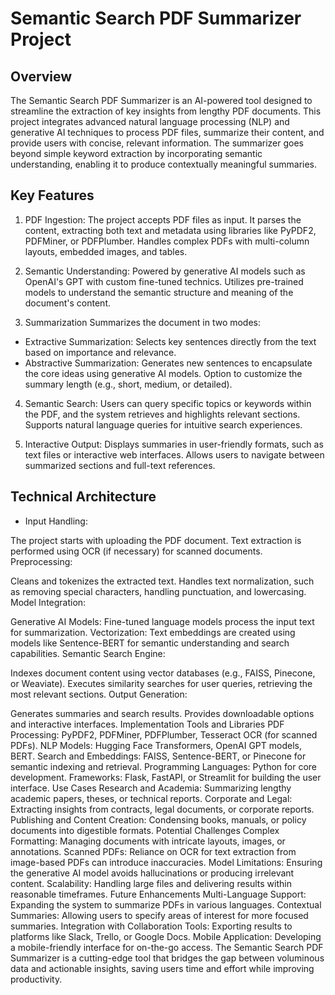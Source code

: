 # Semantic Search PDF Summarizer Project

## Overview
The Semantic Search PDF Summarizer is an AI-powered tool designed to streamline the extraction of key insights from lengthy PDF documents. This project integrates advanced natural language processing (NLP) and generative AI techniques to process PDF files, summarize their content, and provide users with concise, relevant information. The summarizer goes beyond simple keyword extraction by incorporating semantic understanding, enabling it to produce contextually meaningful summaries.

## Key Features
1. PDF Ingestion: The project accepts PDF files as input. It parses the content, extracting both text and metadata using libraries like PyPDF2, PDFMiner, or PDFPlumber. Handles complex PDFs with multi-column layouts, embedded images, and tables.

2. Semantic Understanding: Powered by generative AI models such as OpenAI's GPT with custom fine-tuned technics. Utilizes pre-trained models to understand the semantic structure and meaning of the document's content.

3. Summarization
Summarizes the document in two modes:
* Extractive Summarization: Selects key sentences directly from the text based on importance and relevance.
* Abstractive Summarization: Generates new sentences to encapsulate the core ideas using generative AI models.
Option to customize the summary length (e.g., short, medium, or detailed).

4. Semantic Search: Users can query specific topics or keywords within the PDF, and the system retrieves and highlights relevant sections. Supports natural language queries for intuitive search experiences.

5. Interactive Output: Displays summaries in user-friendly formats, such as text files or interactive web interfaces. Allows users to navigate between summarized sections and full-text references.

## Technical Architecture
- Input Handling:

The project starts with uploading the PDF document.
Text extraction is performed using OCR (if necessary) for scanned documents.
Preprocessing:

Cleans and tokenizes the extracted text.
Handles text normalization, such as removing special characters, handling punctuation, and lowercasing.
Model Integration:

Generative AI Models: Fine-tuned language models process the input text for summarization.
Vectorization: Text embeddings are created using models like Sentence-BERT for semantic understanding and search capabilities.
Semantic Search Engine:

Indexes document content using vector databases (e.g., FAISS, Pinecone, or Weaviate).
Executes similarity searches for user queries, retrieving the most relevant sections.
Output Generation:

Generates summaries and search results.
Provides downloadable options and interactive interfaces.
Implementation Tools and Libraries
PDF Processing: PyPDF2, PDFMiner, PDFPlumber, Tesseract OCR (for scanned PDFs).
NLP Models: Hugging Face Transformers, OpenAI GPT models, BERT.
Search and Embeddings: FAISS, Sentence-BERT, or Pinecone for semantic indexing and retrieval.
Programming Languages: Python for core development.
Frameworks: Flask, FastAPI, or Streamlit for building the user interface.
Use Cases
Research and Academia:
Summarizing lengthy academic papers, theses, or technical reports.
Corporate and Legal:
Extracting insights from contracts, legal documents, or corporate reports.
Publishing and Content Creation:
Condensing books, manuals, or policy documents into digestible formats.
Potential Challenges
Complex Formatting: Managing documents with intricate layouts, images, or annotations.
Scanned PDFs: Reliance on OCR for text extraction from image-based PDFs can introduce inaccuracies.
Model Limitations: Ensuring the generative AI model avoids hallucinations or producing irrelevant content.
Scalability: Handling large files and delivering results within reasonable timeframes.
Future Enhancements
Multi-Language Support: Expanding the system to summarize PDFs in various languages.
Contextual Summaries: Allowing users to specify areas of interest for more focused summaries.
Integration with Collaboration Tools: Exporting results to platforms like Slack, Trello, or Google Docs.
Mobile Application: Developing a mobile-friendly interface for on-the-go access.
The Semantic Search PDF Summarizer is a cutting-edge tool that bridges the gap between voluminous data and actionable insights, saving users time and effort while improving productivity.
